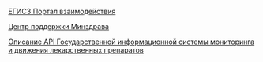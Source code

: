 [ЕГИСЗ Портал взаимодействия](https://portal.egisz.rosminzdrav.ru/materials)

[Центр поддержки Минздрава](https://support.egisz.rosminzdrav.ru/index.php?/Knowledge/List/Index/30)

[Описание API Государственной информационной системы
мониторинга и движения лекарственных препаратов](https://xn--80ajghhoc2aj1c8b.xn--p1ai/upload/API_%D0%9C%D0%94%D0%9B%D0%9F_ru.pdf)
